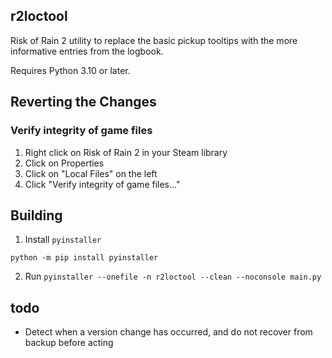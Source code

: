 ## r2loctool

Risk of Rain 2 utility to replace the basic pickup tooltips with the more informative entries from the logbook.

Requires Python 3.10 or later.

## Reverting the Changes
### Verify integrity of game files
1. Right click on Risk of Rain 2 in your Steam library
2. Click on Properties
3. Click on "Local Files" on the left
4. Click "Verify integrity of game files..."

## Building
1. Install `pyinstaller`
```
python -m pip install pyinstaller
```
2. Run `pyinstaller --onefile -n r2loctool --clean --noconsole main.py`

## todo
- Detect when a version change has occurred, and do not recover from backup before acting